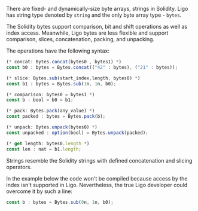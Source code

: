 There are fixed- and dynamically-size byte arrays, strings in Solidity. Ligo has string type denoted by `string` and the only byte array type - `bytes`.

The Solidity bytes support comparison, bit and shift operations as well as index access. Meanwhile, Ligo bytes are less flexible and support comparison, slices, concatenation, packing, and unpacking.

The operations have the following syntax:

```jsx
(* concat: Bytes.concat(bytes0 , bytes1) *)
const b0 : bytes = Bytes.concat(("42" : bytes), ("21" : bytes));

(* slice: Bytes.sub(start_index,length, bytes0) *)
const b1 : bytes = Bytes.sub(1n, 1n, b0);

(* comparison: bytes0 = bytes1 *)
const b : bool = b0 = b1;

(* pack: Bytes.pack(any_value) *)
const packed : bytes = Bytes.pack(b);

(* unpack: Bytes.unpack(bytes0) *)
const unpacked : option(bool) = Bytes.unpack(packed);

(* get length: bytes0.length *)
const len : nat = b1.length;
```

Strings resemble the Solidity strings with defined concatenation and slicing operators.  

In the example below the code won't be compiled because access by the index isn't supported in Ligo. Nevertheless, the true Ligo developer could overcome it by such a line:

```jsx
const b : bytes = Bytes.sub(0n, 1n, b0);
```